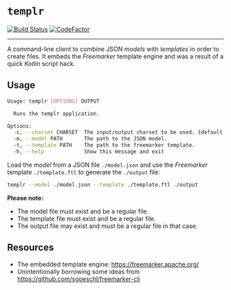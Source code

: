 # `templr`

[![Build Status](https://travis-ci.com/bvfnbk/templr.svg?branch=main)](https://travis-ci.com/bvfnbk/templr)
[![CodeFactor](https://www.codefactor.io/repository/github/bvfnbk/templr/badge)](https://www.codefactor.io/repository/github/bvfnbk/templr)

---

A command-line client to combine JSON _models_ with _templates_ in order to create files. It embeds the _Freemarker_
template engine and was a result of a quick _Kotlin_ script hack.

## Usage

```bash
Usage: templr [OPTIONS] OUTPUT

  Runs the templr application.

Options:
  -c, --charset CHARSET  The input/output charset to be used. (default: UTF-8)
  -m, --model PATH       The path to the JSON model.
  -t, --template PATH    The path to the freemarker template.
  -h, --help             Show this message and exit
```

Load the _model_ from a JSON file `./model.json` and use the _Freemarker_ template `./template.ftl` to generate
the `./output` file:

```bash
templr --model ./model.json --template ./template.ftl ./output
```

**Please note:**

* The model file must exist and be a regular file.
* The template file must exist and be a regular file.
* The output file may exist and must be a regular file in that case.

## Resources

* The embedded template engine: https://freemarker.apache.org/
* Unintentionally borrowing some ideas from https://github.com/sgoeschl/freemarker-cli
